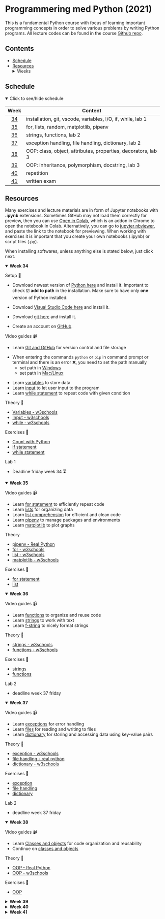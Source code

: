 # Programmering med Python (2021)
This is a fundamental Python course with focus of learning important programming concepts in order to solve various problems by writing Python programs. All lecture codes can be found in the course [Github repo][ghr].

[ghr]: https://github.com/kokchun/Programmering-med-Python-21

## Contents
  - [Schedule](#schedule)
  - [Resources](#resources) <details> <summary> Weeks </summary>
    - [Week 34](#week1)
    - [Week 35](#week2)
    - [Week 36](#week3)
    - [Week 37](#week4)
    - [Week 38](#week5)
    - [Week 39](#week6)
    - [Week 40](#week7)
    - [Week 41](#week8)

</details>

## Schedule

<details open>
  
<summary id="schedule">Click to see/hide schedule</summary>
<!-- <sup>[1](#fn1)</sup> -->

|     Week     | Content                                                       |
| :----------: | ------------------------------------------------------------- |
| [34](#week1) | installation, git, vscode, variables, I/O, if, while, lab 1   |
| [35](#week2) | for, lists, random, matplotlib, pipenv                        |
| [36](#week3) | strings, functions, lab 2                                     |
| [37](#week4) | exception handling, file handling, dictionary, lab 2          |
| [38](#week5) | OOP: class, object, attributes, properties, decorators, lab 3 |
| [39](#week6) | OOP: inheritance, polymorphism, docstring, lab 3              |
| [40](#week7) | repetition                                                    |
| [41](#week8) | written exam                                                  |

</details>


## Resources
Many exercises and lecture materials are in form of Jupyter notebooks with **.ipynb** extensions. Sometimes GitHub may not load them correctly for preview, then you can use [Open in Colab][colab_addon], which is an addon in Chrome to open the notebook in Colab. Alternatively, you can go to [jupyter nbviewer][nbviewer], and paste the link to the notebook for previewing. When working with exercises it is important that you create your own notebooks (.ipynb) or script files (.py). 

[nbviewer]: https://nbviewer.jupyter.org/
[colab_addon]: https://chrome.google.com/webstore/detail/open-in-colab/iogfkhleblhcpcekbiedikdehleodpjo?hl=sv

When installing softwares, unless anything else is stated below, just click next. 

<details open>

<summary id = "week1"><b>Week 34</b></summary>

Setup :wrench:

- Download newest version of [Python here][pyt] and install it. Important to check :ballot_box_with_check: **add to path** in the installation. Make sure to have only **one** version of Python installed.

[pyt]: https://www.python.org/downloads/

- Download [Visual Studio Code here][vscode] and install it. 

[vscode]: https://code.visualstudio.com/

- Download [git here][git] and install it. 

[git]: https://git-scm.com/

- Create an account on [GitHub][github]. 

[github]: https://github.com/

Video guides :video_camera:
- Learn [Git and GitHub][git_tutorial] for version control and file storage

[git_tutorial]: https://www.youtube.com/watch?v=USjZcfj8yxE

- When entering the commands `python` or `pip` in command prompt or terminal and there is an error :x:, you need to set the path manually
  - set path in [Windows][windows_path]
  - set path in [Mac/Linux][mac_path]

[windows_path]: https://www.youtube.com/watch?v=dj5oOPaeIqI 
[mac_path]: https://www.youtube.com/watch?v=PUIE7CPANfo

- Learn [variables][variables] to store data
- Learn [input][input] to let user input to the program
- Learn [while statement][while_video] to repeat code with given condition

[while_video]: https://www.youtube.com/watch?v=6TEGxJXLAWQ
[variables]: https://www.youtube.com/watch?v=Z1Yd7upQsXY&t=470s
[input]: https://www.youtube.com/watch?v=4OX49nLNPEE

Theory :book:
- [Variables - w3schools][w3var]
- [Input - w3schools][w3input]
- [while - w3schools][w3while]

[w3while]: https://www.w3schools.com/python/python_while_loops.asp
[w3var]: https://www.w3schools.com/python/python_variables.asp
[w3input]: https://www.w3schools.com/python/python_user_input.asp

Exercises :running:
- [Count with Python][exercise_count]
- [if statement][exercise_if]
- [while statement][exercise_while]

[exercise_count]: https://github.com/kokchun/Programmering-med-Python-21/blob/main/Exercises/00-Count-with-Python-exercise.ipynb
[exercise_if]: https://github.com/kokchun/Programmering-med-Python-21/blob/main/Exercises/01-if-statement-exercise.ipynb 
[exercise_while]: https://github.com/kokchun/Programmering-med-Python-21/blob/main/Exercises/02-while-statement-exercise.ipynb

Lab 1
- Deadline friday week 34  :hourglass_flowing_sand:


</details>


[if_else]: https://www.youtube.com/watch?v=AWek49wXGzI&t=155s



<details open>

<summary id = "week2"><b >Week 35</b></summary>

Video guides :video_camera:
- Learn [for statement][for_video] to efficiently repeat code
- Learn [lists][lists_video] for organizing data
- Learn [list comprehension][list_comp_vid] for efficient and clean code
- Learn [pipenv][pipenv] to manage packages and environments
- Learn [matplotlib][matplot_video] to plot graphs

[matplot_video]: https://www.youtube.com/watch?v=nzKy9GY12yo

[for_video]: https://www.youtube.com/watch?v=OnDr4J2UXSA

[pipenv]: https://www.youtube.com/watch?v=6Qmnh5C4Pmo

[lists_video]: https://www.youtube.com/watch?v=ohCDWZgNIU0&list=PLi01XoE8jYohWFPpC17Z-wWhPOSuh8Er-&index=14

[list_comp_vid]: https://www.youtube.com/watch?v=AhSvKGTh28Q&list=PLi01XoE8jYohWFPpC17Z-wWhPOSuh8Er-&index=22


Theory
- [pipenv - Real Python][real_pipenv]
- [for - w3schools][w3for]
- [list - w3schools][w3list]
- [matplotlib - w3schools][w3matplot]

[w3matplot]: https://www.w3schools.com/python/matplotlib_intro.asp
[w3list]: https://www.w3schools.com/python/python_lists.asp
[w3for]: https://www.w3schools.com/python/python_for_loops.asp
[real_pipenv]: https://realpython.com/pipenv-guide/

Exercises :running:
- [for statement][exercise_for]
- [list][exercise_list]

[exercise_for]: https://github.com/kokchun/Programmering-med-Python-21/blob/main/Exercises/03-for-statement-exercise.ipynb

[exercise_list]: https://github.com/kokchun/Programmering-med-Python-21/blob/main/Exercises/04-list-exercise.ipynb

</details>


<details open>

<summary id = "week3"><b >Week 36</b></summary>

Video guides :video_camera:
- Learn [functions][func_vid] to organize and reuse code
- Learn [strings][string_vid] to work with text
- Learn [f-string][f_string_vid] to nicely format strings

[func_vid]: https://www.youtube.com/watch?v=NE97ylAnrz4
[string_vid]: https://www.youtube.com/watch?v=k9TUPpGqYTo
[f_string_vid]: https://www.youtube.com/watch?v=nghuHvKLhJA

Theory :book:
- [strings - w3schools][w3str]
- [functions - w3schools][w3func]

[w3str]: https://www.w3schools.com/python/python_strings.asp
[w3func]: https://www.w3schools.com/python/python_functions.asp

Exercises :running:
- [strings][str_exercise]
- [functions][func_exercise]

[str_exercise]: https://github.com/kokchun/Programmering-med-Python-21/blob/main/Exercises/05-strings-exercise.ipynb

[func_exercise]: https://github.com/kokchun/Programmering-med-Python-21/blob/main/Exercises/06-functions-exericse.ipynb

Lab 2
- deadline week 37 friday

</details>


<details open>

<summary id = "week4"><b >Week 37</b></summary>

Video guides :video_camera:
- Learn [exceptions][except_vid] for error handling
- Learn [files][file_vid] for reading and writing to files
- Learn [dictionary][dict_vid] for storing and accessing data using key-value pairs


[except_vid]: https://www.youtube.com/watch?v=nlCKrKGHSSk&t=1s
[file_vid]: https://www.youtube.com/watch?v=4mX0uPQFLDU
[dict_vid]: https://www.youtube.com/watch?v=XCcpzWs-CI4

Theory :book:
- [exception - w3schools][w3except] 
- [file handling - real python][real_files]
- [dictionary - w3schools][w3dict]

[w3dict]: https://www.w3schools.com/python/python_dictionaries.asp
[w3except]: https://www.w3schools.com/python/python_try_except.asp
[real_files]: https://realpython.com/read-write-files-python/

Exercises :running:
- [exception][except_exer]
- [file handling][file_exer]
- [dictionary][dict_exer]

[except_exer]: https://github.com/kokchun/Programmering-med-Python-21/blob/main/Exercises/07-exception-exercise.ipynb

[file_exer]: https://github.com/kokchun/Programmering-med-Python-21/blob/main/Exercises/08-file-handling.ipynb

[dict_exer]: https://github.com/kokchun/Programmering-med-Python-21/blob/main/Exercises/09-dictionary-exercises.ipynb

Lab 2
- deadline week 37 friday

</details>


<details open>

<summary id = "week5"><b >Week 38</b></summary>

Video guides :video_camera:
- Learn [Classes and objects][class_vid] for code organization and reusability 
- Continue on [classes and objects][class_vid2]

[class_vid]: https://www.youtube.com/watch?v=wfcWRAxRVBA
[class_vid2]: https://www.youtube.com/watch?v=WOwi0h_-dfA


Theory :book:
- [OOP - Real Python][OOP_real]
- [OOP - w3schools][w3OOP]

[OOP_real]: https://realpython.com/python3-object-oriented-programming/
[w3OOP]: https://www.w3schools.com/python/python_classes.asp

Exercises :running:

- [OOP][OOP_exer]

[OOP_exer]: https://github.com/kokchun/Programmering-med-Python-21/blob/main/Exercises/10-OOP-basic-exercise.ipynb

</details>


<details>

<summary id = "week6"><b >Week 39</b></summary>

Video guides :video_camera:

Theory :book:

Exercises :running:

</details>

<details>

<summary id = "week7"><b >Week 40</b></summary>

Video guides :video_camera:

Theory :book:

Exercises :running:

</details>

<details>

<summary id = "week8"><b >Week 41</b></summary>

Exam

</details>
